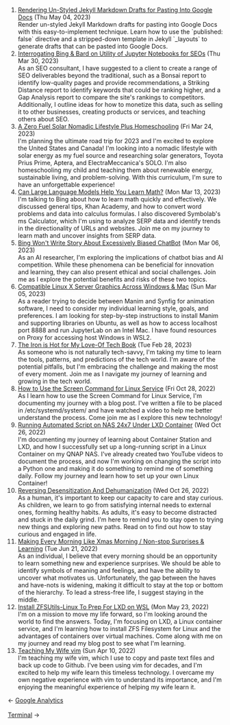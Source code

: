 <ol>
<li><a href="/blog/rendering-un-styled-jekyll-markdown-drafts-for-pasting-into-google-docs/">Rendering Un-Styled Jekyll Markdown Drafts for Pasting Into Google Docs</a> (Thu May 04, 2023)
<br/>Render un-styled Jekyll Markdown drafts for pasting into Google Docs with this easy-to-implement technique. Learn how to use the `published: false` directive and a stripped-down template in Jekyll `_layouts` to generate drafts that can be pasted into Google Docs.</li>
<li><a href="/blog/interrogating-bing-bard-on-utility-of-jupyter-notebooks-for-seos/">Interrogating Bing & Bard on Utility of Jupyter Notebooks for SEOs</a> (Thu Mar 30, 2023)
<br/>As an SEO consultant, I have suggested to a client to create a range of SEO deliverables beyond the traditional, such as a Bonsai report to identify low-quality pages and provide recommendations, a Striking Distance report to identify keywords that could be ranking higher, and a Gap Analysis report to compare the site's rankings to competitors. Additionally, I outline ideas for how to monetize this data, such as selling it to other businesses, creating products or services, and teaching others about SEO.</li>
<li><a href="/blog/a-zero-fuel-solar-nomadic-lifestyle-plus-homeschooling/">A Zero Fuel Solar Nomadic Lifestyle Plus Homeschooling</a> (Fri Mar 24, 2023)
<br/>I'm planning the ultimate road trip for 2023 and I'm excited to explore the United States and Canada! I'm looking into a nomadic lifestyle with solar energy as my fuel source and researching solar generators, Toyota Prius Prime, Aptera, and ElectraMeccanica's SOLO. I'm also homeschooling my child and teaching them about renewable energy, sustainable living, and problem-solving. With this curriculum, I'm sure to have an unforgettable experience!</li>
<li><a href="/blog/can-large-language-models-help-you-learn-math/">Can Large Language Models Help You Learn Math?</a> (Mon Mar 13, 2023)
<br/>I'm talking to Bing about how to learn math quickly and effectively. We discussed general tips, Khan Academy, and how to convert word problems and data into calculus formulas. I also discovered Symbolab's ms Calculator, which I'm using to analyze SERP data and identify trends in the directionality of URLs and websites. Join me on my journey to learn math and uncover insights from SERP data.</li>
<li><a href="/blog/bing-won-t-write-story-about-excessively-biased-chatbot/">Bing Won't Write Story About Excessively Biased ChatBot</a> (Mon Mar 06, 2023)
<br/>As an AI researcher, I'm exploring the implications of chatbot bias and AI competition. While these phenomena can be beneficial for innovation and learning, they can also present ethical and social challenges. Join me as I explore the potential benefits and risks of these two topics.</li>
<li><a href="/blog/compatible-linux-x-server-graphics-across-windows-mac/">Compatible Linux X Server Graphics Across Windows & Mac</a> (Sun Mar 05, 2023)
<br/>As a reader trying to decide between Manim and Synfig for animation software, I need to consider my individual learning style, goals, and preferences. I am looking for step-by-step instructions to install Manim and supporting libraries on Ubuntu, as well as how to access localhost port 8888 and run JupyterLab on an Intel Mac. I have found resources on Proxy for accessing host Windows in WSL2.</li>
<li><a href="/blog/the-iron-is-hot-for-my-love-of-tech-book/">The Iron is Hot for My Love-Of Tech Book</a> (Tue Feb 28, 2023)
<br/>As someone who is not naturally tech-savvy, I'm taking my time to learn the tools, patterns, and predictions of the tech world. I'm aware of the potential pitfalls, but I'm embracing the challenge and making the most of every moment. Join me as I navigate my journey of learning and growing in the tech world.</li>
<li><a href="/blog/how-to-use-the-screen-command-for-linux-service/">How to Use the Screen Command for Linux Service</a> (Fri Oct 28, 2022)
<br/>As I learn how to use the Screen Command for Linux Service, I'm documenting my journey with a blog post. I've written a file to be placed in /etc/systemd/system/ and have watched a video to help me better understand the process. Come join me as I explore this new technology!</li>
<li><a href="/blog/running-automated-script-on-nas-24x7-under-lxd-container/">Running Automated Script on NAS 24x7 Under LXD Container</a> (Wed Oct 26, 2022)
<br/>I'm documenting my journey of learning about Container Station and LXD, and how I successfully set up a long-running script in a Linux Container on my QNAP NAS. I've already created two YouTube videos to document the process, and now I'm working on changing the script into a Python one and making it do something to remind me of something daily. Follow my journey and learn how to set up your own Linux Container!</li>
<li><a href="/blog/reversing-desensitization-and-dehumanization/">Reversing Desensitization And Dehumanization</a> (Wed Oct 26, 2022)
<br/>As a human, it's important to keep our capacity to care and stay curious. As children, we learn to go from satisfying internal needs to external ones, forming healthy habits. As adults, it's easy to become distracted and stuck in the daily grind. I'm here to remind you to stay open to trying new things and exploring new paths. Read on to find out how to stay curious and engaged in life.</li>
<li><a href="/blog/making-every-morning-like-xmas-morning-non-stop-surprises-learning/">Making Every Morning Like Xmas Morning / Non-stop Surprises & Learning</a> (Tue Jun 21, 2022)
<br/>As an individual, I believe that every morning should be an opportunity to learn something new and experience surprises. We should be able to identify symbols of meaning and feelings, and have the ability to uncover what motivates us. Unfortunately, the gap between the haves and have-nots is widening, making it difficult to stay at the top or bottom of the hierarchy. To lead a stress-free life, I suggest staying in the middle.</li>
<li><a href="/blog/install-zfsutils-linux-to-prep-for-lxd-on-wsl/">Install ZFSUtils-Linux To Prep For LXD on WSL</a> (Mon May 23, 2022)
<br/>I'm on a mission to move my life forward, so I'm looking around the world to find the answers. Today, I'm focusing on LXD, a Linux container service, and I'm learning how to install ZFS Filesystem for Linux and the advantages of containers over virtual machines. Come along with me on my journey and read my blog post to see what I'm learning.</li>
<li><a href="/blog/teaching-my-wife-vim/">Teaching My Wife vim</a> (Sun Apr 10, 2022)
<br/>I'm teaching my wife vim, which I use to copy and paste text files and back up code to Github. I've been using vim for decades, and I'm excited to help my wife learn this timeless technology. I overcame my own negative experience with vim to understand its importance, and I'm enjoying the meaningful experience of helping my wife learn it.</li>
</ol>
<div class="post-nav"><div class="post-nav-prev"><span class="arrow">&larr;&nbsp;</span><a href="/google-analytics/">Google Analytics</a></div> &nbsp; <div class="post-nav-next"><a href="/terminal/">Terminal</a><span class="arrow">&nbsp;&rarr;</span></div></div>